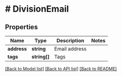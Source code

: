 # # DivisionEmail

## Properties

Name | Type | Description | Notes
------------ | ------------- | ------------- | -------------
**address** | **string** | Email address |
**tags** | **string[]** | Tags |

[[Back to Model list]](../../README.md#models) [[Back to API list]](../../README.md#endpoints) [[Back to README]](../../README.md)
